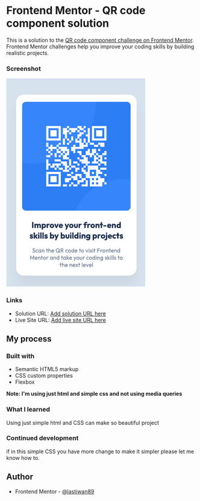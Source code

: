 # Frontend Mentor - QR code component solution

This is a solution to the [QR code component challenge on Frontend Mentor](https://www.frontendmentor.io/challenges/qr-code-component-iux_sIO_H). Frontend Mentor challenges help you improve your coding skills by building realistic projects.

### Screenshot

![Screnshot](./images/Screenshot.png)

### Links

- Solution URL: [Add solution URL here](https://your-solution-url.com)
- Live Site URL: [Add live site URL here](https://your-live-site-url.com)

## My process

### Built with

- Semantic HTML5 markup
- CSS custom properties
- Flexbox

**Note: I'm using just html and simple css and not using media queries**

### What I learned

Using just simple html and CSS can make so beautiful project

### Continued development

if in this simple CSS you have more change to make it simpler please let me know how to.

## Author

- Frontend Mentor - [@lastiwan89](https://www.frontendmentor.io/profile/lastiwan89)
